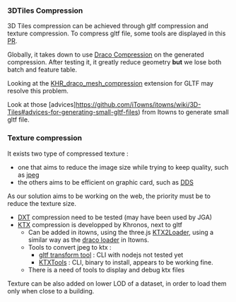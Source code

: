 ### 3DTiles Compression 

3D Tiles compression can be achieved through gltf compression and texture compression.
To compress gltf file, some tools are displayed in this [PR](https://github.com/iTowns/itowns/pull/1425#issuecomment-654104601).

Globally, it takes down to use [Draco Compression](https://google.github.io/draco/) on the generated compression. After testing it, it greatly reduce geometry **but**
we lose both batch and feature table.

Looking at the [KHR_draco_mesh_compression](https://github.com/KhronosGroup/glTF/blob/master/extensions/2.0/Khronos/KHR_draco_mesh_compression/README.md) extension for GLTF
may resolve this problem.

Look at those [advices]https://github.com/iTowns/itowns/wiki/3D-Tiles#advices-for-generating-small-gltf-files) from Itowns to generate small gltf file.

### Texture compression

It exists two type of compressed texture :
- one that aims to reduce the image size while trying to keep quality, such as [jpeg](https://en.wikipedia.org/wiki/JPEG)
- the others aims to be efficient on graphic card, such as [DDS](https://en.wikipedia.org/wiki/DirectDraw_Surface)

As our solution aims to be working on the web, the priority must be to reduce the texture size. 

- [DXT](https://en.wikipedia.org/wiki/S3_Texture_Compression) compression need to be tested (may have been used by JGA)
- [KTX](https://github.com/KhronosGroup/KTX-Software) compression is developped by Khronos, next to gltf
  - Can be added in itowns, using the three.js [KTX2Loader](https://threejs.org/docs/#examples/en/loaders/KTX2Loader), using a similar way as the
[draco loader](https://github.com/iTowns/itowns/blob/6953e0119c35a550621aa792a204c352731aca97/src/Parser/B3dmParser.js#L60) in Itowns.
  - Tools to convert jpeg to ktx : 
    - [gltf transform tool](https://gltf-transform.donmccurdy.com/cli.html) : CLI with nodejs not tested yet
    - [KTXTools](https://github.com/KhronosGroup/3D-Formats-Guidelines/blob/main/KTXTools.md) : CLI, binary to install, appears to be working fine.
  - There is a need of tools to display and debug ktx files


Texture can be also added on lower LOD of a dataset, in order to load them only when close to a building.
